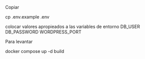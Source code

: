 
Copiar 

cp .env.example .env

colocar valores apropieados a las variables de entorno
DB_USER
DB_PASSWORD
WORDPRESS_PORT


Para levantar

docker compose up -d build